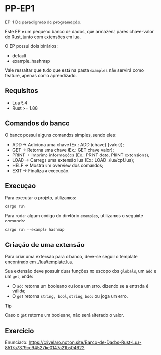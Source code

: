 # PP-EP1

EP-1 De paradigmas de programação.

Este EP é um pequeno banco de dados, que armazena pares chave-valor do Rust, junto com extensões em lua.

O EP possui dois binários:
- default
- example_hashmap

Vale ressaltar que tudo que está na pasta `examples` não servirá como feature, apenas como aprendizado.

## Requisitos

- Lua 5.4
- Rust >= 1.88

## Comandos do banco

O banco possui alguns comandos simples, sendo eles:
- ADD -> Adiciona uma chave (Ex.: ADD {chave} {valor});
- GET -> Retorna uma chave (Ex.: GET chave valor);
- PRINT -> Imprime informações (Ex.: PRINT data, PRINT extensions);
- LOAD -> Carrega uma extensão lua (Ex.: LOAD ./lua/cpf.lua);
- HELP -> Mostra um overview dos comandos;
- EXIT -> Finaliza a execução.

## Execuçao

Para executar o projeto, utilizamos:
```shell
cargo run
```

Para rodar algum código do diretório `examples`, utilizamos o seguinte comando:
```shell
cargo run --example hashmap
```
## Criação de uma extensão

Para criar uma extensão para o banco, deve-se seguir o template encontrado em [./lua/template.lua](https://github.com/BccMaterial/PP-EP1/blob/main/lua/template.lua).

Sua extensão deve possuir duas funções no escopo dos `globals`, um `add` e um `get`, onde:
- O `add` retorna um booleano ou joga um erro, dizendo se a entrada é válida;
- O `get` retorna `string, bool`, `string`, `bool` ou joga um erro.

> [!TIP]
> Caso o `get` retorne um booleano, não será alterado o valor.

## Exercício

Enunciado: https://crivelaro.notion.site/Banco-de-Dados-Rust-Lua-8517a7379cc94527be0147a21b504622


